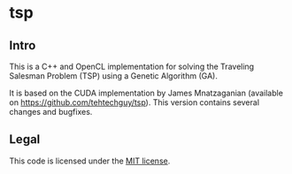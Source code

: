 # tsp
## Intro

This is a C++ and OpenCL implementation for solving the Traveling Salesman
Problem (TSP) using a Genetic Algorithm (GA).

It is based on the CUDA implementation by James Mnatzaganian (available on https://github.com/tehtechguy/tsp). This version contains several changes and bugfixes.


## Legal
This code is licensed under the [MIT license](http://opensource.org/licenses/mit-license.php).